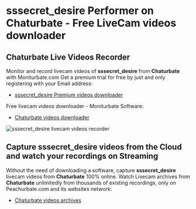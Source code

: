 # sssecret_desire Performer on Chaturbate - Free LiveCam videos downloader

## Chaturbate Live Videos Recorder

Monitor and record livecam videos of **sssecret_desire** from **Chaturbate** with Moniturbate.com
Get a premium trial for free by just and only registering with your Email address:
* [sssecret_desire Premium videos downloader](https://moniturbate.com/request-demo-licence-key.html)

Free livecam videos downloader - Moniturbate Software:
* [Chaturbate videos downloader](https://moniturbate.com/moniturbate-download-software.html)

![sssecret_desire livecam videos recorder](https://peachurnet.com/templates/moniturbate-software.png)


## Capture sssecret_desire videos from the Cloud and watch your recordings on Streaming

Without the need of downloading a software, capture **sssecret_desire** livecam videos from **Chaturbate** 100% online.
Watch Livecam archives from **Chaturbate** unlimitedly from thousands of existing recordings, only on Peachurbate.com and its websites network:
* [Chaturbate videos archives](https://peachurnet.com/)